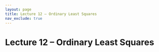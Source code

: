 ```yaml
---
layout: page
title: Lecture 12 – Ordinary Least Squares
nav_exclude: true
---
```


# Lecture 12 – Ordinary Least Squares
